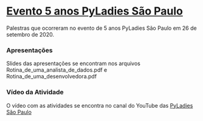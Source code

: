 # [Evento 5 anos PyLadies São Paulo](https://pyladiessp.github.io/palestras/20200926_aniversario_5_anos)

Palestras que ocorreram no evento de 5 anos PyLadies São Paulo em 26 de setembro de 2020.

### Apresentações
Slides das apresentações se encontram nos arquivos Rotina_de_uma_analista_de_dados.pdf e Rotina_de_uma_desenvolvedora.pdf

### Vídeo da Atividade
O vídeo com as atividades se encontra no canal do YouTube das [PyLadies São Paulo](https://www.youtube.com/watch?v=YtdipaxKqdg)


